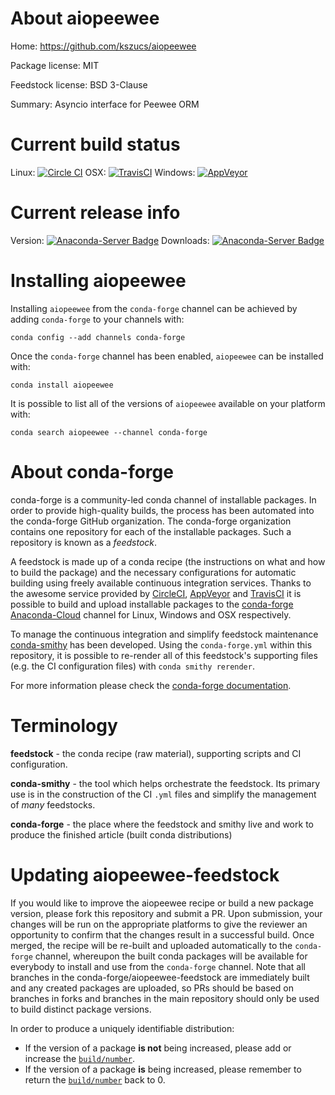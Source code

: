 About aiopeewee
===============

Home: https://github.com/kszucs/aiopeewee

Package license: MIT

Feedstock license: BSD 3-Clause

Summary: Asyncio interface for Peewee ORM



Current build status
====================

Linux: [![Circle CI](https://circleci.com/gh/conda-forge/aiopeewee-feedstock.svg?style=shield)](https://circleci.com/gh/conda-forge/aiopeewee-feedstock)
OSX: [![TravisCI](https://travis-ci.org/conda-forge/aiopeewee-feedstock.svg?branch=master)](https://travis-ci.org/conda-forge/aiopeewee-feedstock)
Windows: [![AppVeyor](https://ci.appveyor.com/api/projects/status/github/conda-forge/aiopeewee-feedstock?svg=True)](https://ci.appveyor.com/project/conda-forge/aiopeewee-feedstock/branch/master)

Current release info
====================
Version: [![Anaconda-Server Badge](https://anaconda.org/conda-forge/aiopeewee/badges/version.svg)](https://anaconda.org/conda-forge/aiopeewee)
Downloads: [![Anaconda-Server Badge](https://anaconda.org/conda-forge/aiopeewee/badges/downloads.svg)](https://anaconda.org/conda-forge/aiopeewee)

Installing aiopeewee
====================

Installing `aiopeewee` from the `conda-forge` channel can be achieved by adding `conda-forge` to your channels with:

```
conda config --add channels conda-forge
```

Once the `conda-forge` channel has been enabled, `aiopeewee` can be installed with:

```
conda install aiopeewee
```

It is possible to list all of the versions of `aiopeewee` available on your platform with:

```
conda search aiopeewee --channel conda-forge
```


About conda-forge
=================

conda-forge is a community-led conda channel of installable packages.
In order to provide high-quality builds, the process has been automated into the
conda-forge GitHub organization. The conda-forge organization contains one repository
for each of the installable packages. Such a repository is known as a *feedstock*.

A feedstock is made up of a conda recipe (the instructions on what and how to build
the package) and the necessary configurations for automatic building using freely
available continuous integration services. Thanks to the awesome service provided by
[CircleCI](https://circleci.com/), [AppVeyor](http://www.appveyor.com/)
and [TravisCI](https://travis-ci.org/) it is possible to build and upload installable
packages to the [conda-forge](https://anaconda.org/conda-forge)
[Anaconda-Cloud](http://docs.anaconda.org/) channel for Linux, Windows and OSX respectively.

To manage the continuous integration and simplify feedstock maintenance
[conda-smithy](http://github.com/conda-forge/conda-smithy) has been developed.
Using the ``conda-forge.yml`` within this repository, it is possible to re-render all of
this feedstock's supporting files (e.g. the CI configuration files) with ``conda smithy rerender``.

For more information please check the [conda-forge documentation](https://conda-forge.org/docs/).

Terminology
===========

**feedstock** - the conda recipe (raw material), supporting scripts and CI configuration.

**conda-smithy** - the tool which helps orchestrate the feedstock.
                   Its primary use is in the construction of the CI ``.yml`` files
                   and simplify the management of *many* feedstocks.

**conda-forge** - the place where the feedstock and smithy live and work to
                  produce the finished article (built conda distributions)


Updating aiopeewee-feedstock
============================

If you would like to improve the aiopeewee recipe or build a new
package version, please fork this repository and submit a PR. Upon submission,
your changes will be run on the appropriate platforms to give the reviewer an
opportunity to confirm that the changes result in a successful build. Once
merged, the recipe will be re-built and uploaded automatically to the
`conda-forge` channel, whereupon the built conda packages will be available for
everybody to install and use from the `conda-forge` channel.
Note that all branches in the conda-forge/aiopeewee-feedstock are
immediately built and any created packages are uploaded, so PRs should be based
on branches in forks and branches in the main repository should only be used to
build distinct package versions.

In order to produce a uniquely identifiable distribution:
 * If the version of a package **is not** being increased, please add or increase
   the [``build/number``](http://conda.pydata.org/docs/building/meta-yaml.html#build-number-and-string).
 * If the version of a package **is** being increased, please remember to return
   the [``build/number``](http://conda.pydata.org/docs/building/meta-yaml.html#build-number-and-string)
   back to 0.